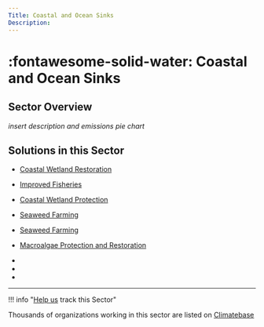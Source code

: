 ```yaml
---
Title: Coastal and Ocean Sinks
Description: 
---
```


# :fontawesome-solid-water:  Coastal and Ocean Sinks

## Sector Overview

_insert description and emissions pie chart_


## Solutions in this Sector

- [Coastal Wetland Restoration](../coastal-wetland-restoration)

- [Improved Fisheries](../improved-fisheries)

- [Coastal Wetland Protection](../coastal-wetland-protection)

- [Seaweed Farming](../seaweed-farming)

- [Seaweed Farming](../seaweed-farming)

- [Macroalgae Protection and Restoration](../macroalgae-protection-and-restoration)

 -
 -
 -

---

!!! info "[Help us](../../contribute) track this Sector"

Thousands of organizations working in this sector are listed on [Climatebase](https://climatebase.org/organizations)